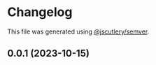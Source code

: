 # Changelog

This file was generated using [@jscutlery/semver](https://github.com/jscutlery/semver).

## 0.0.1 (2023-10-15)
